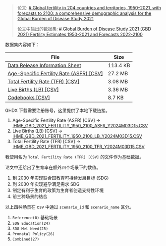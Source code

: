 > 论文: [# Global fertility in 204 countries and territories, 1950–2021, with forecasts to 2100: a comprehensive demographic analysis for the Global Burden of Disease Study 2021](https://www.thelancet.com/journals/lancet/article/PIIS0140-6736(24)00550-6/fulltext)
> 
> 论文中输出的数据集: [# Global Burden of Disease Study 2021 (GBD 2021) Fertility Estimates 1950-2021 and Forecasts 2022-2100](https://ghdx.healthdata.org/record/ihme-data/global-burden-disease-study-2021-gbd-2021-fertility-1950-2100)

数据集内容如下：

| File                                                                                                                                                                                                                                                                                                                                  | Size     |
| ------------------------------------------------------------------------------------------------------------------------------------------------------------------------------------------------------------------------------------------------------------------------------------------------------------------------------------- | -------- |
| [Data Release Information Sheet](https://ghdx.healthdata.org/sites/default/files/record-attached-files/IHME_GBD_2021_FERTILITY_1950_2100_INFO_SHEET_Y2024M03D15.PDF "IHME_GBD_2021_FERTILITY_1950_2100_INFO_SHEET_Y2024M03D15.PDF") | 113.4 KB |
| [Age-Specific Fertility Rate (ASFR) [CSV]](https://ghdx.healthdata.org/sites/default/files/record-attached-files/IHME_GBD_2021_FERTILITY_1950_2100_ASFR.zip "IHME_GBD_2021_FERTILITY_1950_2100_ASFR.zip")                     | 27.2 MB  |
| [Total Fertility Rate (TFR) [CSV]](https://ghdx.healthdata.org/sites/default/files/record-attached-files/IHME_GBD_2021_FERTILITY_1950_2100_TFR.zip "IHME_GBD_2021_FERTILITY_1950_2100_TFR.zip")                               | 3.08 MB  |
| [Live Births (LB) [CSV]](https://ghdx.healthdata.org/sites/default/files/record-attached-files/IHME_GBD_2021_FERTILITY_1950_2100_LB.zip "IHME_GBD_2021_FERTILITY_1950_2100_LB.zip")                                           | 3.36 MB  |
| [Codebooks [CSV]](https://ghdx.healthdata.org/sites/default/files/record-attached-files/IHME_GBD_2021_FERTILITY_1950_2100_CODEBOOKS.zip "IHME_GBD_2021_FERTILITY_1950_2100_CODEBOOKS.zip")                                    | 8.7 KB   |

GHDX 下载需要注册账号，这里提供了本地下载链接。
1. Age-Specific Fertility Rate (ASFR) [CSV] -> [IHME_GBD_2021_FERTILITY_1950_2100_ASFR_Y2024M03D15.CSV](IHME_GBD_2021_FERTILITY_1950_2100_ASFR_Y2024M03D15.CSV)
2. Live Births (LB) [CSV] -> [IHME_GBD_2021_FERTILITY_1950_2100_LB_Y2024M03D15.CSV](IHME_GBD_2021_FERTILITY_1950_2100_LB_Y2024M03D15.CSV)
3. Total Fertility Rate (TFR) [CSV] -> [IHME_GBD_2021_FERTILITY_1950_2100_TFR_Y2024M03D15.CSV](IHME_GBD_2021_FERTILITY_1950_2100_TFR_Y2024M03D15.CSV)

我使用名为 `Total Fertility Rate (TFR) [CSV]` 的文件作为基础数据。

论文中还给出了生育率在额外四个场景下的数值。
1. 到 2030 年实现联合国教育可持续发展目标 (SDG)
2. 到 2030 年实现避孕满足需求 SDG
3. 制定有利于生育的政策为生育者创造支持性环境
4. 前三种场景的结合

以上四种场景在 csv 中通过 `scenario_id` 和 `scenario_name` 区分。
1. `Reference(0)` 基础场景
2. `SDG Education(24)` 
3. `SDG Met Need(25)`
4. `Pronatal Policy(26)`
5. `Combined(27)`
